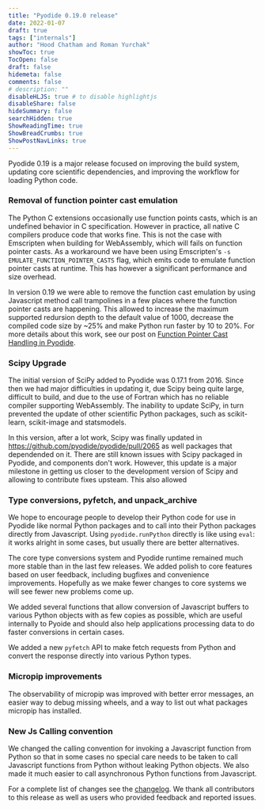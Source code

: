 ```yaml
---
title: "Pyodide 0.19.0 release"
date: 2022-01-07
draft: true
tags: ["internals"]
author: "Hood Chatham and Roman Yurchak"
showToc: true
TocOpen: false
draft: false
hidemeta: false
comments: false
# description: ""
disableHLJS: true # to disable highlightjs
disableShare: false
hideSummary: false
searchHidden: true
ShowReadingTime: true
ShowBreadCrumbs: true
ShowPostNavLinks: true
---
```


Pyodide 0.19 is a major release focused on improving the build system, updating
core scientific dependencies, and improving the workflow for loading Python
code.

### Removal of function pointer cast emulation

The Python C extensions occasionally use function points casts, which is an
undefined behavior in C specification. However in practice, all native C
compilers produce code that works fine.  This is not the case with Emscripten
when building for WebAssembly, which will fails on function pointer casts.  As
a workaround we have been using Emscripten's `-s
EMULATE_FUNCTION_POINTER_CASTS` flag, which emits code to emulate function
pointer casts at runtime. This has however a significant performance and size
overhead.  

In version 0.19 we were able to remove the function cast emulation by using
Javascript method call trampolines in a few places where the function pointer
casts are happening.
This allowed to increase the maximum supported redursion depth to the
default value of 1000, decrease the compiled code size by ~25% and make Python
run faster by 10 to 20%.  For more details about this work, see our post on
[Function Pointer Cast Handling in
Pyodide](https://blog.pyodide.org/posts/function-pointer-cast-handling/).

### Scipy Upgrade

The initial version of SciPy added to Pyodide was 0.17.1 from 2016. Since then
we had major difficulties in updating it, due Scipy being quite large,
difficult to build, and due to the use of Fortran which has no reliable
compiler supporting WebAssembly. The inability to update SciPy, in turn
prevented the update of other scientific Python packages, such as scikit-learn,
scikit-image and statsmodels.

In this version, after a lot work, Scipy was finally updated in
https://github.com/pyodide/pyodide/pull/2065 as well packages that dependended
on it.  There are still known issues with Scipy packaged in Pyodide, and components don't work. However,
this update is a major milestone in getting us closer to the development
version of Scipy and allowing to contribute fixes upsteam. This also allowed 


### Type conversions, pyfetch, and unpack_archive

We hope to encourage people to develop their Python code for use in Pyodide like
normal Python packages and to call into their Python packages directly from
Javascript. Using `pyodide.runPython` directly is like using `eval`: it works
alright in some cases, but usually there are better alternatives.

The core type conversions system and Pyodide runtime remained much more stable
than in the last few releases. We added polish to core features based on user
feedback, including bugfixes and convenience improvements. Hopefully as
we make fewer changes to core systems we will see fewer new problems come up.

We added several functions that allow conversion of Javascript buffers to
various Python objects with as few copies as possible, which are useful
internally to Pyoide and should also help applications processing data to do
faster conversions in certain cases. 

We added a new `pyfetch` API to make fetch requests from Python and convert the
response directly into various Python types. 


### Micropip improvements

The observability of micropip was improved with better error messages, an easier
way to debug missing wheels, and a way to list out what packages micropip has
installed.

### New Js Calling convention

We changed the calling convention for invoking a Javascript function from Python
so that in some cases no special care needs to be taken to call Javascript
functions from Python without leaking Python objects. We also made it much
easier to call asynchronous Python functions from Javascript.


For a complete list  of changes see the [changelog](https://pyodide.org/en/latest/project/changelog.html#unreleased).
We thank all contributors to this release as well as users who provided feedback and reported issues.

